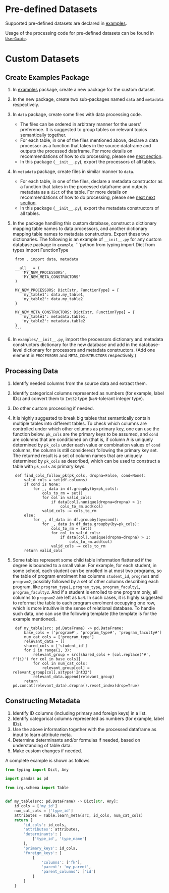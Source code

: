 # Pre-defined Datasets

Supported pre-defined datasets are declared in [examples](../examples).

Usage of the processing code for pre-defined datasets can be found in [`UserGuide`](./user_guide#data-preparation).

# Custom Datasets

## Create Examples Package

1. In [examples](../examples) package, create a new package for the custom dataset.
1. In the new package, create two sub-packages named `data` and `metadata` respectively.
1. In `data` package, create some files with data processing code.
    - The files can be ordered in arbitrary manner for the users' preference.
      It is suggested to group tables on relevant topics semantically together.
    - For each table, in one of the files mentioned above, declare a data processor as a function that takes in the 
      source dataframe and outputs the processed dataframe.
      For more details on recommendations of how to do processing, please see [next section](#processing-data).
    - In this package (`__init__.py`), export the processors of all tables.
1. In `metadata` package, create files in similar manner to `data`.
    - For each table, in one of the files, declare a metadata constructor as a function that takes in the processed
      dataframe and outputs metadata as a `dict` of the table.
      For more details on recommendations of how to do processing, please see 
      [next next section](#constructing-metadata).
    - In this package (`__init__.py`), export the metadata constructors of all tables.
1. In the package handling this custom database, construct a dictionary mapping table names to data processors, and 
   another dictionary mapping table names to metadata constructors. Export these two dictionaries.
   The following is an example of `__init__.py` for any custom database package in `example`. 
        ```python
        from typing import Dict
        from types import FunctionType
        
        from . import data, metadata
        
        __all__ = (
           'MY_NEW_PROCESSORS',
           'MY_NEW_META_CONSTRUCTORS'
        )
        
        MY_NEW_PROCESSORS: Dict[str, FunctionType] = {
           'my_table1': data.my_table1,
           'my_table2': data.my_table2
        }
        
        MY_NEW_META_CONSTRUCTORS: Dict[str, FunctionType] = {
           'my_table1': metadata.table1,
           'my_table2': metadata.table2
        }
        ```

1. In `examples/__init__.py`, import the processors dictionary and metadata constructors dictionary
   for the new database and add in the database-level dictionary for processors and metadata constructors.
   (Add one element in `PROCESSORS` and `META_CONSTRUCTORS` respectively.)

## Processing Data

1. Identify needed columns from the source data and extract them.
1. Identify categorical columns represented as numbers (for example, label IDs) and convert them to `Int32` type 
   (`NaN`-tolerant integer type).
1. Do other custom processing if needed.
1. It is highly suggested to break big tables that semantically contain multiple tables into different tables.
   To check which columns are controlled under which other columns as primary key, one can use the function below.
   `pk_cols` are the primary keys to be assumed, and `cond` are columns that are conditioned on (that is, if column A
   is uniquely determined by `pk_cols` under each value or combination values of `cond` columns, the column is still 
   considered) following the primary key set. The returned result is a set of column names that are uniquely determined
   by `pk_cols` as described, which can be used to construct a table with `pk_cols` as primary keys.
   
        def find_cols_follow_pk(pk_cols, dropna=False, cond=None):
            valid_cols = set(df.columns)
            if cond is None:
                for _, data in df.groupby(by=pk_cols):
                    cols_to_rm = set()
                    for col in valid_cols:
                        if data[col].nunique(dropna=dropna) > 1:
                            cols_to_rm.add(col)
                    valid_cols -= cols_to_rm
            else:
                for _, df_data in df.groupby(by=cond):
                    for _, data in df_data.groupby(by=pk_cols):
                        cols_to_rm = set()
                        for col in valid_cols:
                            if data[col].nunique(dropna=dropna) > 1:
                                cols_to_rm.add(col)
                        valid_cols -= cols_to_rm
            return valid_cols

1. Some tables represent some child table information flattened if the degree is bounded to a small value.
   For example, for each student, in some school, each student can be enrolled in at most two programs, so 
   the table of program enrolment has columns `student_id`, `program1` and `program2`, possibly followed by
   a set of other columns describing each program, like `program_type1`, `program_type`, `program_faculty1`, 
   `program_faculty2`. And if a student is enrolled to one program only, all columns to `program2` are left as `NaN`.
   In such cases, it is highly suggested to reformat the table to each program enrolment occupying one row,
   which is more intuitive in the sense of relational database.
   To handle such data, one can use the following template (the template is for the example mentioned).
   
        def my_table(src: pd.DataFrame) -> pd.DataFrame:
            base_cols = ['program#', 'program_type#', 'program_faculty#']
            num_cat_cols = ['program_type']
            relevant_data = []
            shared_cols = ['student_id']
            for i in range(1, 3):
                relevant_group = src[shared_cols + [col.replace('#', f'{i}') for col in base_cols]]
                for col in num_cat_cols:
                    relevant_group[col] = relevant_group[col].astype('Int32')
                relevant_data.append(relevant_group)
            return pd.concat(relevant_data).dropna().reset_index(drop=True)

## Constructing Metadata

1. Identify ID columns (including primary and foreign keys) in a list.
1. Identify categorical columns represented as numbers (for example, label IDs).
1. Use the above information together with the processed dataframe as input to learn attribute meta.
1. Determine determinants and/or formulas if needed, based on understanding of table data.
1. Make custom changes if needed.

A complete example is shown as follows

```python
from typing import Dict, Any

import pandas as pd

from irg.schema import Table


def my_table(src: pd.DataFrame) -> Dict[str, Any]:
    id_cols = ['my_id']
    num_cat_cols = ['type_id']
    attributes = Table.learn_meta(src, id_cols, num_cat_cols)
    return {
        'id_cols': id_cols,
        'attributes': attributes,
        'determinants': [
            ['type_id', 'type_name']
        ],
        'primary_keys': id_cols,
        'foreign_keys': [
            {
                'columns': ['fk'],
                'parent': 'my_parent',
                'parent_columns': ['id']
            }
        ]
    }
```
